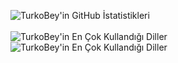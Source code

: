   ![TurkoBey'in GitHub İstatistikleri](https://github-readme-stats.vercel.app/api?username=TurkoBey&show_icons=true&theme=dark)<br><br>
  ![TurkoBey'in En Çok Kullandığı Diller](https://github-readme-stats.vercel.app/api/top-langs/?username=TurkoBey&layout=compact&theme=dark)
  ![TurkoBey'in En Çok Kullandığı Diller](https://github-readme-stats.vercel.app/api/top-langs/?username=TurkoBey)
  
